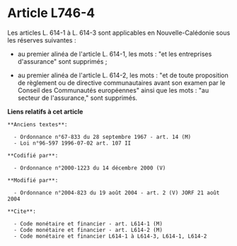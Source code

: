 # Article L746-4

Les articles L. 614-1 à L. 614-3 sont applicables en Nouvelle-Calédonie sous les réserves suivantes :

- au premier alinéa de l'article L. 614-1, les mots : "et les entreprises d'assurance" sont supprimés ;

- au premier alinéa de l'article L. 614-2, les mots : "et de toute proposition de règlement ou de directive communautaires
avant son examen par le Conseil des Communautés européennes" ainsi que les mots : "au secteur de l'assurance," sont
supprimés.

**Liens relatifs à cet article**

	**Anciens textes**:

	  - Ordonnance n°67-833 du 28 septembre 1967 - art. 14 (M)
	  - Loi n°96-597 1996-07-02 art. 107 II

	**Codifié par**:

	  - Ordonnance n°2000-1223 du 14 décembre 2000 (V)

	**Modifié par**:

	  - Ordonnance n°2004-823 du 19 août 2004 - art. 2 (V) JORF 21 août 2004

	**Cite**:

	  - Code monétaire et financier - art. L614-1 (M)
	  - Code monétaire et financier - art. L614-2 (M)
	  - Code monétaire et financier L614-1 à L614-3, L614-1, L614-2
